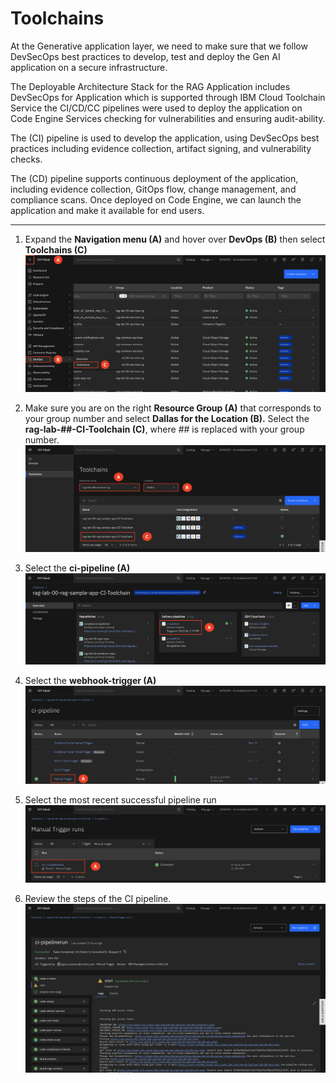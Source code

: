 # Toolchains

At the Generative application layer, we need to make sure that we follow DevSecOps best practices to develop, test and deploy the Gen AI application on a secure infrastructure.

The Deployable Architecture Stack for the RAG Application includes DevSecOps for Application which is supported through IBM Cloud Toolchain Service the CI/CD/CC pipelines were used to deploy the application on Code Engine Services checking for vulnerabilities and ensuring audit-ability.

The (CI) pipeline is used to develop the application, using DevSecOps best practices including evidence collection, artifact signing, and vulnerability checks.

The (CD) pipeline supports continuous deployment of the application, including evidence collection, GitOps flow, change management, and compliance scans. Once deployed on Code Engine, we can launch the application and make it available for end users.
___


1. Expand the **Navigation menu (A)** and hover over **DevOps (B)** then select **Toolchains (C)**
![alt text](../images/1.3.1-n.png)

2. Make sure you are on the right **Resource Group (A)** that corresponds to your group number and select **Dallas for the Location (B).** Select the **rag-lab-##-CI-Toolchain (C)**, where ## is replaced with your group number. 
![alt text](../images/1.3.2-n.png)

3. Select the **ci-pipeline (A)**
![alt text](../images/1.3.3-n.png)

4. Select the **webhook-trigger (A)**
![alt text](../images/1.3.4-n.png)

5. Select the most recent successful pipeline run
![alt text](../images/1.3.5-n.png)

6. Review the steps of the CI pipeline. 
![alt text](../images/1.3.6-n.png)